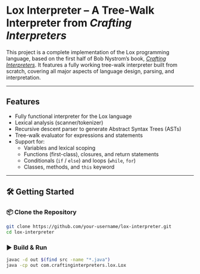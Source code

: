 # Lox Interpreter – A Tree-Walk Interpreter from *Crafting Interpreters*

This project is a complete implementation of the Lox programming language, based on the first half of Bob Nystrom’s book, [*Crafting Interpreters*](https://craftinginterpreters.com/). It features a fully working tree-walk interpreter built from scratch, covering all major aspects of language design, parsing, and interpretation.

---

## Features

- Fully functional interpreter for the Lox language
- Lexical analysis (scanner/tokenizer)
- Recursive descent parser to generate Abstract Syntax Trees (ASTs)
- Tree-walk evaluator for expressions and statements
- Support for:
  - Variables and lexical scoping
  - Functions (first-class), closures, and return statements
  - Conditionals (`if` / `else`) and loops (`while`, `for`)
  - Classes, methods, and `this` keyword

---

## 🛠️ Getting Started

### 📦 Clone the Repository

```bash
git clone https://github.com/your-username/lox-interpreter.git
cd lox-interpreter
```
### ▶️ Build & Run

```bash
javac -d out $(find src -name "*.java")
java -cp out com.craftinginterpreters.lox.Lox
```
 
 
